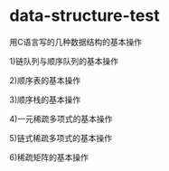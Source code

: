 # data-structure-test
用C语言写的几种数据结构的基本操作

1)链队列与顺序队列的基本操作

2)顺序表的基本操作

3)顺序栈的基本操作

4)一元稀疏多项式的基本操作

5)链式稀疏多项式的基本操作

6)稀疏矩阵的基本操作